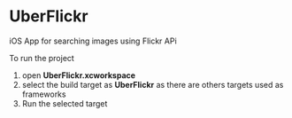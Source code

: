 # UberFlickr
iOS App for searching images using Flickr APi

To run the project 
1. open **UberFlickr.xcworkspace**
2. select the build target as **UberFlickr** as there are others targets used as frameworks
3. Run the selected target
